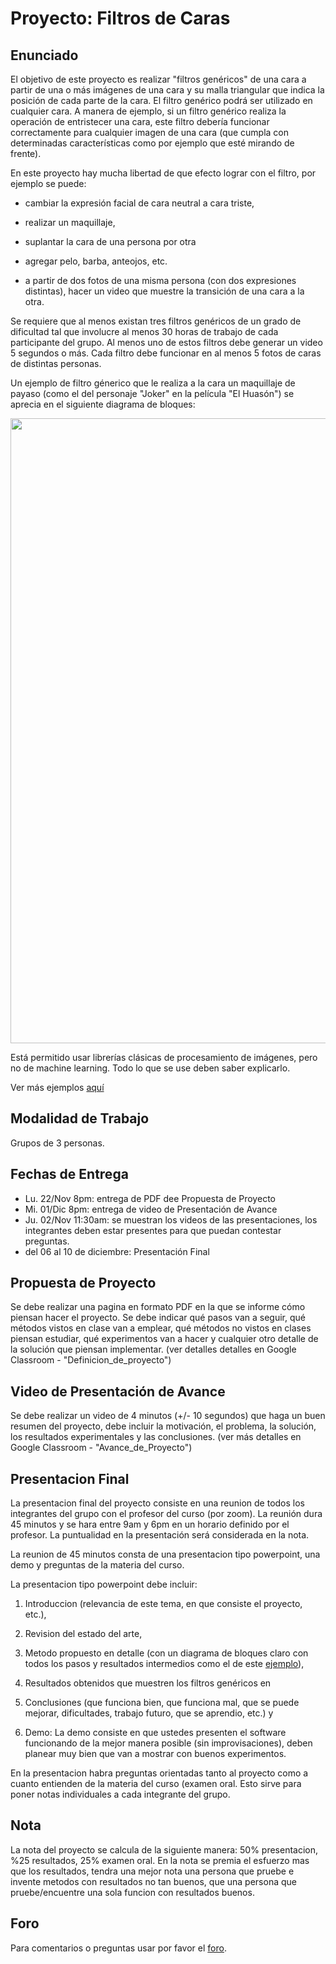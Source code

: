 # Proyecto: Filtros de Caras

## Enunciado
El objetivo de este proyecto es realizar "filtros genéricos" de una cara a partir de una o más imágenes de una cara y su malla triangular que indica la posición de cada parte de la cara. El filtro genérico podrá ser utilizado en cualquier cara. A manera de ejemplo, si un filtro genérico realiza la operación de entristecer una cara, este filtro debería funcionar correctamente para cualquier imagen de una cara (que cumpla con determinadas características como por ejemplo que esté mirando de frente).

En este proyecto hay mucha libertad de que efecto lograr con el filtro, por ejemplo se puede:

*  cambiar la expresión facial de cara neutral a cara triste, 

* realizar un maquillaje,

* suplantar la cara de una persona por otra

* agregar pelo, barba, anteojos, etc.

* a partir de dos fotos de una misma persona (con dos expresiones distintas), hacer un video que muestre la transición de una cara a la otra.


Se requiere que al menos existan tres filtros genéricos de un grado de dificultad tal que involucre al menos 30 horas de trabajo de cada participante del grupo. Al menos uno de estos filtros debe generar un video 5 segundos o más. Cada filtro debe funcionar en al menos 5 fotos de caras de distintas personas.

Un ejemplo de filtro génerico que le realiza a la cara un maquillaje de payaso (como el del personaje "Joker" en la película "El Huasón") se aprecia en el siguiente diagrama de bloques:

<img src="https://github.com/domingomery/imagenes/blob/master/proyecto/diagram.png" width="1000">
          

Está permitido usar librerías clásicas de procesamiento de imágenes, pero no de machine learning. Todo lo que se use deben saber explicarlo.

Ver más ejemplos [aquí](https://youtu.be/qVi4Fnm_58M)

## Modalidad de Trabajo
Grupos de 3 personas.

## Fechas de Entrega
- Lu. 22/Nov 8pm: entrega de PDF dee Propuesta de Proyecto 
- Mi. 01/Dic 8pm: entrega de video de Presentación de Avance
- Ju. 02/Nov 11:30am: se muestran los videos de las presentaciones, los integrantes deben estar presentes para que puedan contestar preguntas.
- del 06 al 10 de diciembre: Presentación Final

## Propuesta de Proyecto
Se debe realizar una pagina en formato PDF en la que se informe cómo piensan hacer el proyecto. Se debe indicar qué pasos van a seguir, qué métodos vistos en clase van a emplear, qué métodos no vistos en clases piensan estudiar, qué experimentos van a hacer y cualquier otro detalle de la solución que piensan implementar. (ver detalles detalles en Google Classroom - "Definicion_de_proyecto")


## Video de Presentación de Avance
Se debe realizar un video de 4 minutos (+/- 10 segundos) que haga un buen resumen del proyecto, debe incluir la motivación, el problema, la solución, los resultados experimentales y las conclusiones. (ver más detalles en Google Classroom - "Avance_de_Proyecto")


## Presentacion Final
La presentacion  final del proyecto consiste en una reunion de todos los integrantes del grupo con el profesor del curso (por zoom). La reunión dura 45 minutos y se hara entre 9am y 6pm en un horario definido por el profesor. La puntualidad en la presentación será considerada en la nota.

La reunion de 45 minutos consta de una presentacion tipo powerpoint, una demo y preguntas de la materia del curso.

La presentacion tipo powerpoint debe incluir:

1) Introduccion (relevancia de este tema, en que consiste el proyecto, etc.), 

2) Revision del estado del arte, 

3) Metodo propuesto en detalle (con un diagrama de bloques claro con todos los pasos y resultados intermedios como el de este [ejemplo](https://github.com/domingomery/imagenes/blob/master/proyecto/diagram_example.png)), 

4) Resultados obtenidos que muestren los filtros genéricos en

5) Conclusiones (que funciona bien, que funciona mal, que se puede mejorar, dificultades, trabajo futuro, que se aprendio, etc.) y 

6) Demo: La demo consiste en que ustedes presenten el software funcionando de la mejor manera posible (sin improvisaciones), deben planear muy bien que van a mostrar con buenos experimentos.

En la presentacion habra preguntas orientadas tanto al proyecto como a cuanto entienden de la materia del curso (examen oral. Esto sirve para poner notas individuales a cada integrante del grupo.

## Nota
La nota del proyecto se calcula de la siguiente manera: 50% presentacion, %25 resultados, 25% examen oral. En la nota se premia el esfuerzo mas que los resultados, tendra una mejor nota una persona que pruebe e invente metodos con resultados no tan buenos, que una persona que pruebe/encuentre una sola funcion con resultados buenos.

## Foro
Para comentarios o preguntas usar por favor el [foro](https://github.com/domingomery/imagenes/issues/15).

